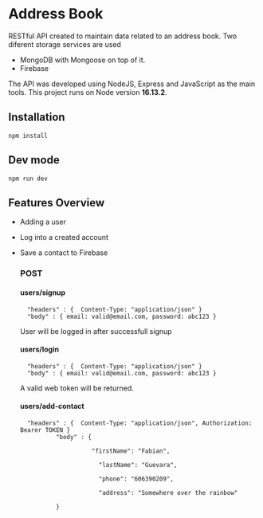 # Address Book

RESTful API created to maintain data related to an address book. Two diferent storage services are used
- MongoDB with Mongoose on top of it.
- Firebase 

The API was developed using NodeJS, Express and JavaScript as the main tools.
This project runs on Node version **16.13.2**.

## Installation
	npm install 

## Dev mode 
	npm run dev

## Features Overview
- Adding a user
- Log into a created account
- Save a contact to Firebase

	
	### POST  
	 #### users/signup
		"headers" : {  Content-Type: "application/json" }
		"body" : { email: valid@email.com, password: abc123 }
	User will be logged in after successfull signup
	#### users/login
		"headers" : {  Content-Type: "application/json" }
		"body" : { email: valid@email.com, password: abc123 }
	A valid web token will be returned.

	#### users/add-contact
		"headers" : {  Content-Type: "application/json", Authorization: Bearer TOKEN }
				"body" : {

		                  "firstName": "Fabian",
					
							"lastName": "Guevara",

							"phone": "606390209",

							"address": "Somewhere over the rainbow"

				}
  


